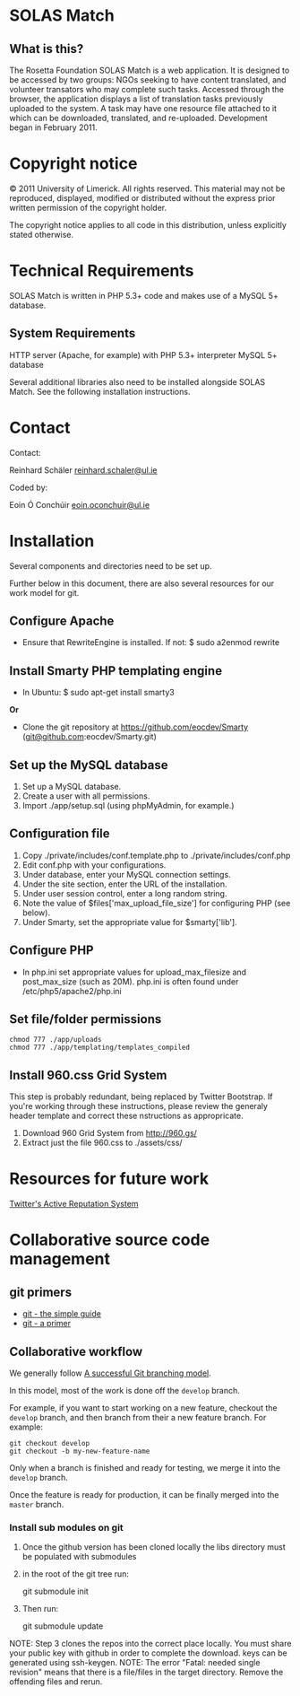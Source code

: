 SOLAS Match
====================

## What is this?

The Rosetta Foundation SOLAS Match is a web application. It
is designed to be accessed by two groups: NGOs seeking to have content
translated, and volunteer transators who may complete such tasks.
Accessed through the browser, the application displays a list of
translation tasks previously uploaded to the system. A task may have
one resource file attached to it which can be downloaded, translated,
and re-uploaded. Development began in February 2011.

# Copyright notice

© 2011 University of Limerick. All rights reserved. This material may 
not be reproduced, displayed, modified or distributed without the 
express prior written permission of the copyright holder.

The copyright notice applies to all code in this distribution, unless
explicitly stated otherwise.

# Technical Requirements

SOLAS Match is written in PHP 5.3+ code and makes use of
a MySQL 5+ database.

## System Requirements

HTTP server (Apache, for example) with PHP 5.3+ interpreter MySQL 5+ 
database

Several additional libraries also need to be installed alongside 
SOLAS Match. See the following installation instructions.

# Contact

Contact:

  Reinhard Schäler <reinhard.schaler@ul.ie>

Coded by:

  Eoin Ó Conchúir <eoin.oconchuir@ul.ie>


# Installation

Several components and directories need to be set up.

Further below in this document, there are also several resources for our work model for git.

## Configure Apache

 * Ensure that RewriteEngine is installed. If not:
   $ sudo a2enmod rewrite

## Install Smarty PHP templating engine

 * In Ubuntu: 
	$ sudo apt-get install smarty3

**Or**

 * Clone the git repository at https://github.com/eocdev/Smarty (git@github.com:eocdev/Smarty.git)

## Set up the MySQL database

1. Set up a MySQL database.
2. Create a user with all permissions.
3. Import ./app/setup.sql (using phpMyAdmin, for example.)

## Configuration file

1. Copy ./private/includes/conf.template.php to ./private/includes/conf.php
2. Edit conf.php with your configurations.
3. Under database, enter your MySQL connection settings.
4. Under the site section, enter the URL of the installation.
5. Under user session control, enter a long random string.
6. Note the value of $files['max_upload_file_size'] for configuring PHP (see below).
7. Under Smarty, set the appropriate value for $smarty['lib'].

## Configure PHP

 * In php.ini set appropriate values for upload_max_filesize and post_max_size (such as 20M).
   php.ini is often found under /etc/php5/apache2/php.ini

## Set file/folder permissions

    chmod 777 ./app/uploads
    chmod 777 ./app/templating/templates_compiled

## Install 960.css Grid System

This step is probably redundant, being replaced by Twitter Bootstrap. If you're working
through these instructions, please review the generaly header template and correct these 
nstructions as appropricate.

1. Download 960 Grid System from http://960.gs/
2. Extract just the file 960.css to ./assets/css/

# Resources for future work

[Twitter's Active Reputation System](https://github.com/twitter/activerecord-reputation-system)

# Collaborative source code management

## git primers

* [git - the simple guide](http://nvie.com/posts/a-successful-git-branching-model/)
* [git - a primer](http://danielmiessler.com/study/git/)

## Collaborative workflow

We generally follow [A successful Git branching model](http://nvie.com/posts/a-successful-git-branching-model/).

In this model, most of the work is done off the `develop` branch.

For example, if you want to start working on a new feature, checkout the `develop` branch,
and then branch from their a new feature branch. For example:

    git checkout develop
    git checkout -b my-new-feature-name
    
Only when a branch is finished and ready for testing, we merge it into the `develop` branch.

Once the feature is ready for production, it can be finally merged into the `master` branch.

### Install sub modules on git

1. Once the github version has been cloned locally the libs directory must be populated with 
submodules
2. in the root of the git tree run:
	
	git submodule init

3. Then run:

	git submodule update

NOTE: Step 3 clones the repos into the correct place locally. You must share your public key 
with github in order to complete the download. keys can be generated using ssh-keygen.
NOTE: The error "Fatal: needed single revision" means that there is a file/files in the target 
directory. Remove the offending files and rerun.

